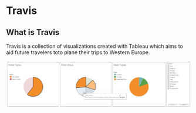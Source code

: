 # Travis
## What is Travis
Travis is a collection of visualizations created with Tableau which aims to aid future travelers toto plane their trips to Western Europe.

![piechart](/images/pie.png)
